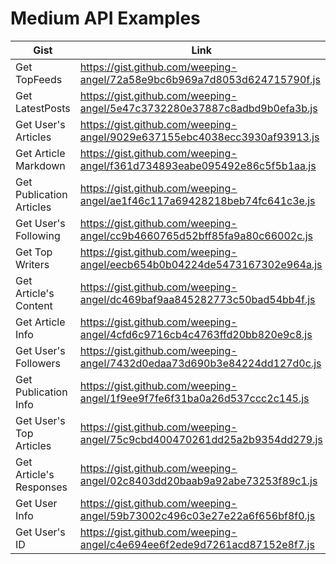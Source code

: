# Medium API Examples

| Gist | Link |
| --- | --- |
| Get TopFeeds | https://gist.github.com/weeping-angel/72a58e9bc6b969a7d8053d624715790f.js |
| Get LatestPosts | https://gist.github.com/weeping-angel/5e47c3732280e37887c8adbd9b0efa3b.js |
| Get User's Articles | https://gist.github.com/weeping-angel/9029e637155ebc4038ecc3930af93913.js |
| Get Article Markdown | https://gist.github.com/weeping-angel/f361d734893eabe095492e86c5f5b1aa.js |
| Get Publication Articles | https://gist.github.com/weeping-angel/ae1f46c117a69428218beb74fc641c3e.js |
| Get User's Following | https://gist.github.com/weeping-angel/cc9b4660765d52bff85fa9a80c66002c.js |
| Get Top Writers | https://gist.github.com/weeping-angel/eecb654b0b04224de5473167302e964a.js |
| Get Article's Content | https://gist.github.com/weeping-angel/dc469baf9aa845282773c50bad54bb4f.js |
| Get Article Info | https://gist.github.com/weeping-angel/4cfd6c9716cb4c4763ffd20bb820e9c8.js |
| Get User's Followers | https://gist.github.com/weeping-angel/7432d0edaa73d690b3e84224dd127d0c.js |
| Get Publication Info | https://gist.github.com/weeping-angel/1f9ee9f7fe6f31ba0a26d537ccc2c145.js |
| Get User's Top Articles | https://gist.github.com/weeping-angel/75c9cbd400470261dd25a2b9354dd279.js |
| Get Article's Responses | https://gist.github.com/weeping-angel/02c8403dd20baab9a92abe73253f89c1.js |
| Get User Info | https://gist.github.com/weeping-angel/59b73002c496c03e27e22a6f656bf8f0.js |
| Get User's ID | https://gist.github.com/weeping-angel/c4e694ee6f2ede9d7261acd87152e8f7.js |


